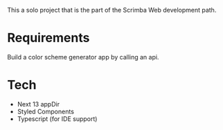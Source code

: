  This a solo project that is the part of the Scrimba Web development path. 

 # Requirements
 Build a color scheme generator app by calling an api.

 # Tech
 - Next 13 appDir
 - Styled Components
 - Typescript (for IDE support)
